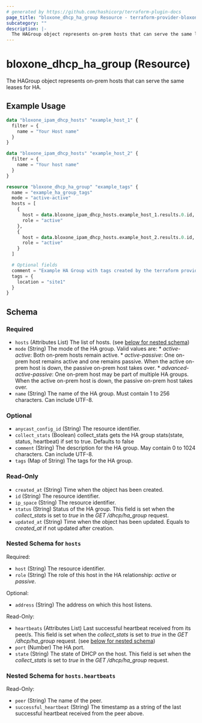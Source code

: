 ```yaml
---
# generated by https://github.com/hashicorp/terraform-plugin-docs
page_title: "bloxone_dhcp_ha_group Resource - terraform-provider-bloxone"
subcategory: ""
description: |-
  The HAGroup object represents on-prem hosts that can serve the same leases for HA.
---
```


# bloxone_dhcp_ha_group (Resource)

The HAGroup object represents on-prem hosts that can serve the same leases for HA.

## Example Usage

```terraform
data "bloxone_ipam_dhcp_hosts" "example_host_1" {
  filter = {
    name = "Your Host name"
  }
}

data "bloxone_ipam_dhcp_hosts" "example_host_2" {
  filter = {
    name = "Your host name"
  }
}

resource "bloxone_dhcp_ha_group" "example_tags" {
  name = "example_ha_group_tags"
  mode = "active-active"
  hosts = [
    {
      host = data.bloxone_ipam_dhcp_hosts.example_host_1.results.0.id,
      role = "active"
    },
    {
      host = data.bloxone_ipam_dhcp_hosts.example_host_2.results.0.id,
      role = "active"
    }
  ]

  # Optional fields
  comment = "Example HA Group with tags created by the terraform provider"
  tags = {
    location = "site1"
  }
}
```

<!-- schema generated by tfplugindocs -->
## Schema

### Required

- `hosts` (Attributes List) The list of hosts. (see [below for nested schema](#nestedatt--hosts))
- `mode` (String) The mode of the HA group.  Valid values are: * _active-active_: Both on-prem hosts remain active. * _active-passive_: One on-prem host remains active and one remains passive. When the active on-prem host is down, the passive on-prem host takes over. * _advanced-active-passive_: One on-prem host may be part of multiple HA groups. When the active on-prem host is down, the passive on-prem host takes over.
- `name` (String) The name of the HA group. Must contain 1 to 256 characters. Can include UTF-8.

### Optional

- `anycast_config_id` (String) The resource identifier.
- `collect_stats` (Boolean) collect_stats gets the HA group stats(state, status, heartbeat) if set to true. Defaults to false
- `comment` (String) The description for the HA group. May contain 0 to 1024 characters. Can include UTF-8.
- `tags` (Map of String) The tags for the HA group.

### Read-Only

- `created_at` (String) Time when the object has been created.
- `id` (String) The resource identifier.
- `ip_space` (String) The resource identifier.
- `status` (String) Status of the HA group. This field is set when the _collect_stats_ is set to _true_ in the _GET_ _/dhcp/ha_group_ request.
- `updated_at` (String) Time when the object has been updated. Equals to _created_at_ if not updated after creation.

<a id="nestedatt--hosts"></a>
### Nested Schema for `hosts`

Required:

- `host` (String) The resource identifier.
- `role` (String) The role of this host in the HA relationship: _active_ or _passive_.

Optional:

- `address` (String) The address on which this host listens.

Read-Only:

- `heartbeats` (Attributes List) Last successful heartbeat received from its peer/s. This field is set when the _collect_stats_ is set to _true_ in the _GET_ _/dhcp/ha_group_ request. (see [below for nested schema](#nestedatt--hosts--heartbeats))
- `port` (Number) The HA port.
- `state` (String) The state of DHCP on the host. This field is set when the _collect_stats_ is set to _true_ in the _GET_ _/dhcp/ha_group_ request.

<a id="nestedatt--hosts--heartbeats"></a>
### Nested Schema for `hosts.heartbeats`

Read-Only:

- `peer` (String) The name of the peer.
- `successful_heartbeat` (String) The timestamp as a string of the last successful heartbeat received from the peer above.
